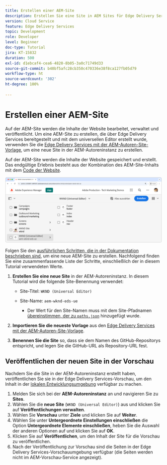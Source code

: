```yaml
---
title: Erstellen einer AEM-Site
description: Erstellen Sie eine Site in AEM Sites für Edge Delivery Services, die mit dem universellen Editor bearbeitet werden kann.
version: Cloud Service
feature: Edge Delivery Services
topic: Development
role: Developer
level: Beginner
doc-type: Tutorial
jira: KT-15832
duration: 500
exl-id: d1ebcaf4-cea6-4820-8b05-3a0c71749d33
source-git-commit: b40bf5afc28cb350c470336e38f8ca127fb05d79
workflow-type: ht
source-wordcount: '302'
ht-degree: 100%

---
```


# Erstellen einer AEM-Site

Auf der AEM-Site werden die Inhalte der Website bearbeitet, verwaltet und veröffentlicht. Um eine AEM-Site zu erstellen, die über Edge Delivery Services bereitgestellt und mit dem universellen Editor erstellt wurde, verwenden Sie die [Edge Delivery Services mit der AEM-Autoren-Site-Vorlage](https://github.com/adobe-rnd/aem-boilerplate-xwalk/releases), um eine neue Site in der AEM-Autoreninstanz zu erstellen.

Auf der AEM-Site werden die Inhalte der Website gespeichert und erstellt. Das endgültige Erlebnis besteht aus der Kombination des AEM-Site-Inhalts mit dem [Code der Website](./1-new-code-project.md).

![Neue AEM-Site für Edge Delivery Services und den universellen Editor](./assets/2-new-aem-site/new-site.png)

Folgen Sie den [ausführlichen Schritten, die in der Dokumentation beschrieben sind](https://experienceleague.adobe.com/de/docs/experience-manager-cloud-service/content/edge-delivery/wysiwyg-authoring/edge-dev-getting-started#create-aem-site), um eine neue AEM-Site zu erstellen.  Nachfolgend finden Sie eine zusammenfassende Liste der Schritte, einschließlich der in diesem Tutorial verwendeten Werte.
1. **Erstellen Sie eine neue Site** in der AEM-Autoreninstanz. In diesem Tutorial wird die folgende Site-Benennung verwendet:
   * Site-Titel: `WKND (Universal Editor)`
   * Site-Name: `aem-wknd-eds-ue`

      * Der Wert für den Site-Namen muss mit dem Site-Pfadnamen [ übereinstimmen, der zu `paths.json`](https://experienceleague.adobe.com/de/docs/experience-manager-cloud-service/content/edge-delivery/wysiwyg-authoring/path-mapping) hinzugefügt wurde.

2. **Importieren Sie die neueste Vorlage** aus den [Edge Delivery Services mit der AEM-Autoren-Site-Vorlage](https://github.com/adobe-rnd/aem-boilerplate-xwalk/releases).
3. **Benennen Sie die Site** so, dass sie dem Namen des GitHub-Repositorys entspricht, und legen Sie die GitHub-URL als Repository-URL fest.

## Veröffentlichen der neuen Site in der Vorschau

Nachdem Sie die Site in der AEM-Autoreninstanz erstellt haben, veröffentlichen Sie sie in der Edge Delivery Services-Vorschau, um den Inhalt in der [lokalen Entwicklungsumgebung](./3-local-development-environment.md) verfügbar zu machen.

1. Melden Sie sich bei der **AEM-Autoreninstanz** an und navigieren Sie zu **Sites**.
2. Wählen Sie die **neue Site** (`WKND (Universal Editor)`) aus und klicken Sie auf **Veröffentlichungen verwalten**.
3. Wählen Sie **Vorschau** unter **Ziele** und klicken Sie auf **Weiter**.
4. Wählen Sie unter **Untergeordnete Einstellungen einschließen** die Option **Untergeordnete Elemente einschließen**, heben Sie die Auswahl der anderen Optionen auf und klicken Sie auf **OK**.
5. Klicken Sie auf **Veröffentlichen**, um den Inhalt der Site für die Vorschau zu veröffentlichen.
6. Nach der Veröffentlichung zur Vorschau sind die Seiten in der Edge Delivery Services-Vorschauumgebung verfügbar (die Seiten werden nicht im AEM-Vorschau-Service angezeigt).
